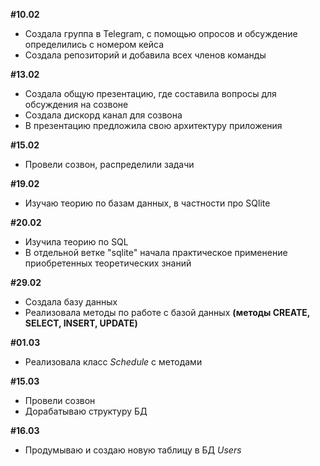**#10.02**
- Создала группа в Telegram, с помощью опросов и обсуждение определились с номером кейса
- Создала репозиторий и добавила всех членов команды

**#13.02**
- Создала общую презентацию, где составила вопросы для обсуждения на созвоне
- Создала дискорд канал для созвона
- В презентацию предложила свою архитектуру приложения

**#15.02** 
- Провели созвон, распределили задачи

**#19.02** 
- Изучаю теорию по базам данных, в частности про SQlite

**#20.02**
- Изучила теорию по SQL
- В отдельной ветке "sqlite" начала практическое применение приобретенных теоретических знаний

**#29.02**
- Создала базу данных
- Реализовала методы по работе с базой данных **(методы CREATE, SELECT, INSERT, UPDATE)**

**#01.03**
- Реализовала класс *Schedule* с методами 

**#15.03**
- Провели созвон
- Дорабатываю структуру БД

**#16.03**
- Продумываю и создаю новую таблицу в БД *Users*
